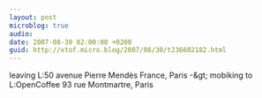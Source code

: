 ```yaml
---
layout: post
microblog: true
audio: 
date: 2007-08-30 02:00:00 +0200
guid: http://xtof.micro.blog/2007/08/30/t236602182.html
---
```

leaving L:50 avenue Pierre Mendès France, Paris -&amp;gt; mobiking to L:OpenCoffee 93 rue Montmartre, Paris
